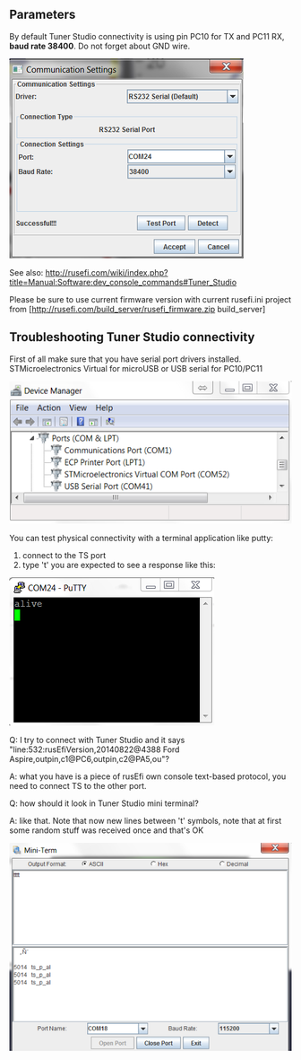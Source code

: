## Parameters

By default Tuner Studio connectivity is using pin PC10 for TX and PC11 RX, **baud rate 38400**. Do not forget about GND wire.

![Communication Settings](Images/communication_settings.png)

See also: http://rusefi.com/wiki/index.php?title=Manual:Software:dev_console_commands#Tuner_Studio

Please be sure to use current firmware version with current rusefi.ini project from [http://rusefi.com/build_server/rusefi_firmware.zip build_server]

## Troubleshooting Tuner Studio connectivity

First of all make sure that you have serial port drivers installed. STMicroelectronics Virtual for microUSB or USB serial for PC10/PC11

![Device Manager Ports](Images/device_manager_ports.png)

You can test physical connectivity with a terminal application like putty:
1. connect to the TS port
2. type 't'
you are expected to see a response like this:

![Expected Response](Images/response.png)

Q: I try to connect with Tuner Studio and it says "line:532:rusEfiVersion,20140822@4388 Ford
Aspire,outpin,c1@PC6,outpin,c2@PA5,ou"?

A: what you have is a piece of rusEfi own console text-based protocol, you need to connect TS to the other port.

Q: how should it look in Tuner Studio mini terminal?

A: like that. Note that now new lines between 't' symbols, note that at first some random stuff was received once and that's OK

![TunerStudio Mini Terminal](Images/ts_mini_terminal.png)
